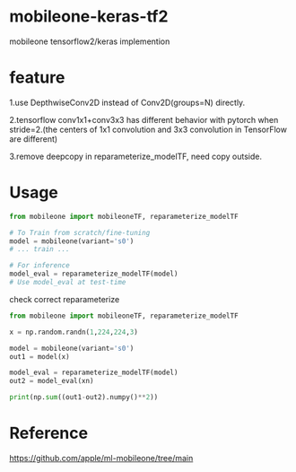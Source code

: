# mobileone-keras-tf2
mobileone tensorflow2/keras implemention
# feature
1.use DepthwiseConv2D instead of Conv2D(groups=N) directly.

2.tensorflow conv1x1+conv3x3 has different behavior with pytorch when stride=2.(the centers of 1x1 convolution and 3x3 convolution in TensorFlow are different)

3.remove deepcopy in reparameterize_modelTF, need copy outside.

# Usage
```python
from mobileone import mobileoneTF, reparameterize_modelTF

# To Train from scratch/fine-tuning
model = mobileone(variant='s0')
# ... train ...

# For inference  
model_eval = reparameterize_modelTF(model)
# Use model_eval at test-time
```

check correct reparameterize 
```python
from mobileone import mobileoneTF, reparameterize_modelTF

x = np.random.randn(1,224,224,3)

model = mobileone(variant='s0')
out1 = model(x)

model_eval = reparameterize_modelTF(model)
out2 = model_eval(xn)

print(np.sum((out1-out2).numpy()**2))

```

# Reference
https://github.com/apple/ml-mobileone/tree/main